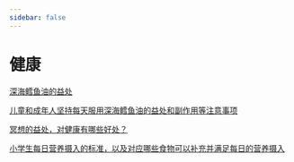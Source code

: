 ```yaml
---
sidebar: false
---
```


# 健康

[深海鳕鱼油的益处](深海鳕鱼油的益处.md)

[儿童和成年人坚持每天服用深海鳕鱼油的益处和副作用等注意事项](深海鳕鱼油的益处.md)

[冥想的益处，对健康有哪些好处？](冥想的益处.md)

[小学生每日营养摄入的标准，以及对应哪些食物可以补充并满足每日的营养摄入](小学生每日营养摄入的标准.md)